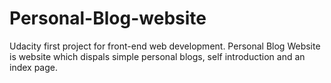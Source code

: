 # Personal-Blog-website
Udacity first project for front-end web development.
Personal Blog Website is website which dispals simple personal blogs, self introduction and an index page.